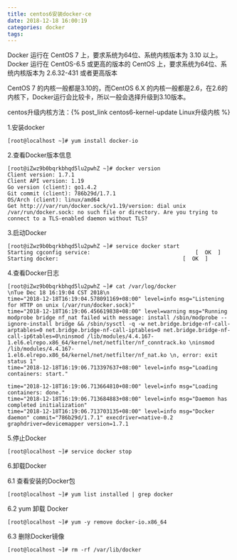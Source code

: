 ```yaml
---
title: centos6安装docker-ce
date: 2018-12-18 16:00:19
categories: docker
tags:
---
```


Docker 运行在 CentOS 7 上，要求系统为64位、系统内核版本为 3.10 以上。
Docker 运行在 CentOS-6.5 或更高的版本的 CentOS 上，要求系统为64位、系统内核版本为 2.6.32-431 或者更高版本

CentOS 7 的内核一般都是3.10的，而CentOS 6.X 的内核一般都是2.6，在2.6的内核下，Docker运行会比较卡，所以一般会选择升级到3.10版本。

centos升级内核方法：{% post_link  centos6-kernel-update Linux升级内核 %}


1.安装docker

    [root@localhost ~]# yum install docker-io

2.查看Docker版本信息

    [root@iZwz9b0bqrkbhqd5lu2pwhZ ~]# docker version
    Client version: 1.7.1
    Client API version: 1.19
    Go version (client): go1.4.2
    Git commit (client): 786b29d/1.7.1
    OS/Arch (client): linux/amd64
    Get http:///var/run/docker.sock/v1.19/version: dial unix /var/run/docker.sock: no such file or directory. Are you trying to connect to a TLS-enabled daemon without TLS?

3.启动Docker

    [root@iZwz9b0bqrkbhqd5lu2pwhZ ~]# service docker start
    Starting cgconfig service:                                 [  OK  ]
    Starting docker:	                                   [  OK  ]


4.查看Docker日志

    [root@iZwz9b0bqrkbhqd5lu2pwhZ ~]# cat /var/log/docker
    \nTue Dec 18 16:19:04 CST 2018\n
    time="2018-12-18T16:19:04.578091169+08:00" level=info msg="Listening for HTTP on unix (/var/run/docker.sock)" 
    time="2018-12-18T16:19:06.456619838+08:00" level=warning msg="Running modprobe bridge nf_nat failed with message: install /sbin/modprobe --ignore-install bridge && /sbin/sysctl -q -w net.bridge.bridge-nf-call-arptables=0 net.bridge.bridge-nf-call-iptables=0 net.bridge.bridge-nf-call-ip6tables=0\ninsmod /lib/modules/4.4.167-1.el6.elrepo.x86_64/kernel/net/netfilter/nf_conntrack.ko \ninsmod /lib/modules/4.4.167-1.el6.elrepo.x86_64/kernel/net/netfilter/nf_nat.ko \n, error: exit status 1" 
    time="2018-12-18T16:19:06.713397637+08:00" level=info msg="Loading containers: start." 
    
    time="2018-12-18T16:19:06.713664810+08:00" level=info msg="Loading containers: done." 
    time="2018-12-18T16:19:06.713684883+08:00" level=info msg="Daemon has completed initialization" 
    time="2018-12-18T16:19:06.713703135+08:00" level=info msg="Docker daemon" commit="786b29d/1.7.1" execdriver=native-0.2 graphdriver=devicemapper version=1.7.1 

5.停止Docker

    [root@localhost ~]# service docker stop
    
6.卸载Docker

6.1  查看安装的Docker包

    [root@localhost ~]# yum list installed | grep docker
    
6.2 yum 卸载 Docker

    [root@localhost ~]# yum -y remove docker-io.x86_64
    
6.3 删除Docker镜像

    [root@localhost ~]# rm -rf /var/lib/docker               